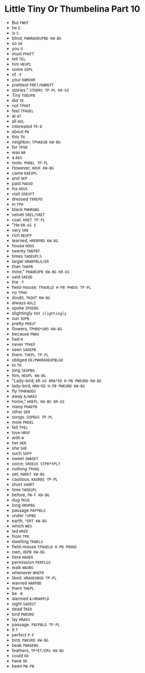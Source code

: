 # Little Tiny Or Thumbelina Part 10

* But `PWUT`
* he `E`
* is `S`
* blind, `PWHRAOEUPBD KW-BG`
* so `SO`
* you `U`
* must `PHUFT`
* tell `TEL`
* him `HEUPL`
* some `SOPL`
* of `-F`
* your `KWROUR`
* prettiest `PRET/KWREFT`
* stories." `STOERS TP-PL KR-GS`
* Tiny `TOEUPB`
* did `TK`
* not `TPHOT`
* feel `TPAOEL`
* at `AT`
* all `AUL`
* interested `TR-D`
* about `PW`
* this `TH`
* neighbor, `TPHAEUB KW-BG`
* for `TPOR`
* was `WA`
* a `AEU`
* mole. `PHOEL TP-PL`
* However, `HOUF KW-BG`
* came `KAEUPL`
* and `SKP`
* paid `PAEUD`
* his `HEUS`
* visit `SREUFT`
* dressed `TKREFD`
* in `TPH`
* black `PWHRABG`
* velvet `SREL/SRET`
* coat. `KOET TP-PL`
* "He `KR-GS E`
* very `SRE`
* rich `REUFP`
* learned, `HRERPBD KW-BG`
* house `HOUS`
* twenty `TWEPBT`
* times `TAOEUPLS`
* larger `HRARPBLG/ER`
* than `THAPB`
* mine," `PHAOEUPB KW-BG KR-GS`
* said `SAEUD`
* the `-T`
* field-mouse. `TPAOELD H-PB PHOUS TP-PL`
* no `TPHO`
* doubt, `TKOUT KW-BG`
* always `AULZ`
* spoke `SPOEBG`
* slightingly `XXX slightingly`
* sun `SUPB`
* pretty `PREUT`
* flowers, `TPHRO*URS KW-BG`
* because `PWAU`
* had `H`
* never `TPHEF`
* seen `SAOEPB`
* them. `THEPL TP-PL`
* obliged `OE/PWHRAOEUPBLGD`
* to `TO`
* sing `SEUPBG`
* him, `HEUPL KW-BG`
* "Lady-bird, `KR-GS HRA*ED H-PB PWEURD KW-BG`
* lady-bird, `HRA*ED H-PB PWEURD KW-BG`
* fly `TPHRAOEU`
* away `A/WAEU`
* home," `HOEPL KW-BG KR-GS`
* many `PHAEPB`
* other `OER`
* songs. `SOPBGS TP-PL`
* mole `PHOEL`
* fell `TPEL`
* love `HRUF`
* with `W`
* her `HER`
* she `SHE`
* such `SUFP`
* sweet `SWAOET`
* voice; `SROEUS STPH*FPLT`
* nothing `TPHOG`
* yet, `KWRET KW-BG`
* cautious. `KAURBS TP-PL`
* short `SHORT`
* time `TAOEUPL`
* before, `PW-F KW-BG`
* dug `TKUG`
* long `HROPBG`
* passage `PAFPBLG`
* under `*UPBD`
* earth, `*ERT KW-BG`
* which `WEU`
* led `HRED`
* from `TPR`
* dwelling `TKWELG`
* field-mouse `TPAOELD H-PB PHOUS`
* own, `OEPB KW-BG`
* here `HAOER`
* permission `PERPLGS`
* walk `WAUBG`
* whenever `WHEFR`
* liked. `HRAOEUBGD TP-PL`
* warned `WARPBD`
* them `THEPL`
* be `-B`
* alarmed `A/HRARPLD`
* sight `SAOEUT`
* dead `TKED`
* bird `PWEURD`
* lay `HRAEU`
* passage. `PAFPBLG TP-PL`
* It `T`
* perfect `P-F`
* bird, `PWEURD KW-BG`
* beak `PWAOEBG`
* feathers, `TP*ET/ERS KW-BG`
* could `KO`
* have `SR`
* been `PW-PB`
